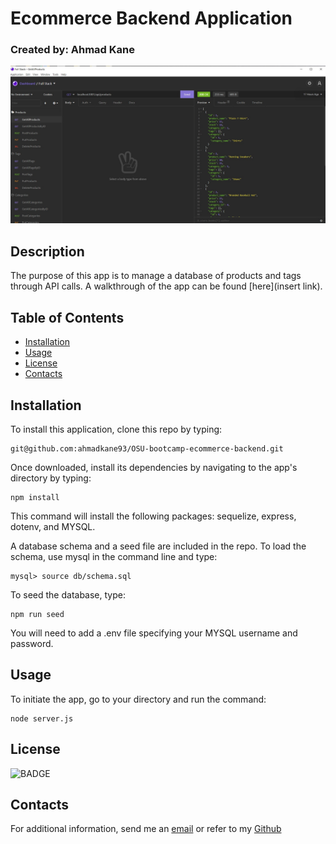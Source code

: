 # Ecommerce Backend Application
### Created by: Ahmad Kane

![Ecommerce backend](./assets/readme-image.jpg)


## Description

The purpose of this app is to manage a database of products and tags through API calls.
A walkthrough of the app can be found [here](insert link).

## Table of Contents

- [Installation](#installation)
- [Usage](#usage)
- [License](#license)
- [Contacts](#contacts)

## Installation

To install this application, clone this repo by typing:

```
git@github.com:ahmadkane93/OSU-bootcamp-ecommerce-backend.git
```

Once downloaded, install its dependencies by navigating to the
app's directory by typing:

```
npm install
```

This command will install the following packages: sequelize, express, dotenv, and MYSQL.

A database schema and a seed file are included in the repo. To load the
schema, use mysql in the command line and type:

```
mysql> source db/schema.sql
```

To seed the database, type:

```
npm run seed
```

You will need to add a .env file specifying your MYSQL username and
password. 

## Usage

To initiate the app, go to your directory and run the command:

```
node server.js
```

## License
![BADGE](https://img.shields.io/badge/license-MIT-blue.svg)

## Contacts
For additional information, send me an [email](ahmadkanework@gmail.com) or refer to my [Github](https://github.com/ahmadkane93/)
  
